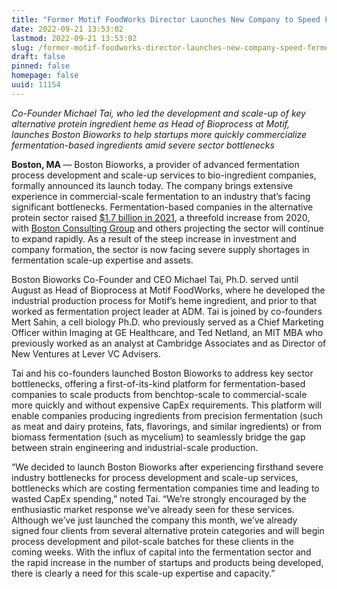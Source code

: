 ```yaml
---
title: "Former Motif FoodWorks Director Launches New Company to Speed Fermentation Scale-Up for Alt Protein Startups"
date: 2022-09-21 13:53:02
lastmod: 2022-09-21 13:53:02
slug: /former-motif-foodworks-director-launches-new-company-speed-fermentation-scale-alt-protein
draft: false
pinned: false
homepage: false
uuid: 11154
---
```

<p><em>Co-Founder Michael Tai, who led the development and scale-up of key alternative protein ingredient heme as Head of Bioprocess at Motif, launches Boston Bioworks to help startups more quickly commercialize fermentation-based ingredients amid severe sector bottlenecks</em></p>
<p><strong>Boston, MA </strong>— Boston Bioworks, a provider of advanced fermentation process development and scale-up services to bio-ingredient companies, formally announced its launch today. The company brings extensive experience in commercial-scale fermentation to an industry that’s facing significant bottlenecks. Fermentation-based companies in the alternative protein sector raised <a href="https://techcrunch.com/2022/06/15/investors-salivate-over-food-tech-companies-perfecting-precision-fermentation/">$1.7 billion in 2021</a>, a threefold increase from 2020, with <a href="https://www.bcg.com/press/23march2021-alternative-protein-market-reach-290-billion-by-2035">Boston Consulting Group</a> and others projecting the sector will continue to expand rapidly. As a result of the steep increase in investment and company formation, the sector is now facing severe supply shortages in fermentation scale-up expertise and assets.</p>
<p>Boston Bioworks Co-Founder and CEO Michael Tai, Ph.D. served until August as Head of Bioprocess at Motif FoodWorks, where he developed the industrial production process for Motif’s heme ingredient, and prior to that worked as fermentation project leader at ADM. Tai is joined by co-founders Mert Sahin, a cell biology Ph.D. who previously served as a Chief Marketing Officer within Imaging at GE Healthcare, and Ted Netland, an MIT MBA who previously worked as an analyst at Cambridge Associates and as Director of New Ventures at Lever VC Advisers.</p>
<p>Tai and his co-founders launched Boston Bioworks to address key sector bottlenecks, offering a first-of-its-kind platform for fermentation-based companies to scale products from benchtop-scale to commercial-scale more quickly and without expensive CapEx requirements. This platform will enable companies producing ingredients from precision fermentation (such as meat and dairy proteins, fats, flavorings, and similar ingredients) or from biomass fermentation (such as mycelium) to seamlessly bridge the gap between strain engineering and industrial-scale production.</p>
<p>“We decided to launch Boston Bioworks after experiencing firsthand severe industry bottlenecks for process development and scale-up services, bottlenecks which are costing fermentation companies time and leading to wasted CapEx spending,” noted Tai. “We’re strongly encouraged by the enthusiastic market response we’ve already seen for these services. Although we’ve just launched the company this month, we’ve already signed four clients from several alternative protein categories and will begin process development and pilot-scale batches for these clients in the coming weeks. With the influx of capital into the fermentation sector and the rapid increase in the number of startups and products being developed, there is clearly a need for this scale-up expertise and capacity.”</p>
